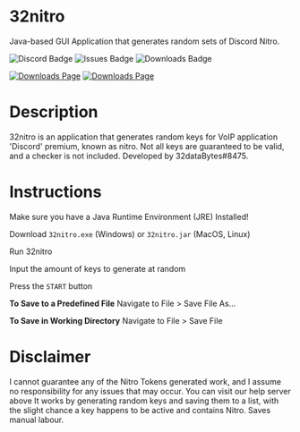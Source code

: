 # 32nitro
Java-based GUI Application that generates random sets of Discord Nitro.

![Discord Badge](https://img.shields.io/discord/763932677538578464?color=7289DA&logo=discord&logoColor=white&style=flat-square) ![Issues Badge](https://img.shields.io/github/issues/32dataBytes/32nitro?style=flat-square) ![Downloads Badge](https://img.shields.io/github/downloads/32dataBytes/32nitro/v1.0.0.0/total?style=flat-square)

[![Downloads Page](https://img.shields.io/badge/-Go%20To%20Downloads-blue?style=for-the-badge&logo=windows)](https://github.com/32dataBytes/32nitro/releases/download/v1.0.0.0/32nitro.exe) [![Downloads Page](https://img.shields.io/badge/-Go%20To%20Downloads-blue?style=for-the-badge&logo=linux&logoColor=white)](https://github.com/32dataBytes/32nitro/releases/download/v1.0.0.0/32nitro.jar)
# Description
32nitro is an application that generates random keys for VoIP application 'Discord' premium, known as nitro. Not all keys are guaranteed to be valid, and a checker is not included.
Developed by 32dataBytes#8475.

# Instructions
Make sure you have a Java Runtime Environment (JRE) Installed!

Download ``32nitro.exe`` (Windows) or ``32nitro.jar`` (MacOS, Linux)

Run 32nitro

Input the amount of keys to generate at random

Press the ``START`` button

**To Save to a Predefined File**
Navigate to File > Save File As...

**To Save in Working Directory**
Navigate to File > Save File

# Disclaimer
I cannot guarantee any of the Nitro Tokens generated work, and I assume no responsibility for any issues that may occur. You can visit our help server above
It works by generating random keys and saving them to a list, with the slight chance a key happens to be active and contains Nitro. Saves manual labour.
